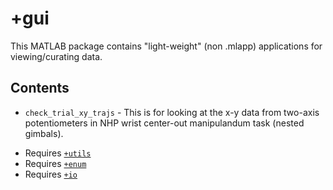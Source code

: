 # +gui #
This MATLAB package contains "light-weight" (non .mlapp) applications for viewing/curating data.  

## Contents ##
* `check_trial_xy_trajs` - This is for looking at the x-y data from two-axis potentiometers in NHP wrist center-out manipulandum task (nested gimbals).  
 + Requires [`+utils`](https://github.com/Neuro-Mechatronics-Interfaces/NHP_MATLAB_Utilities)
 + Requires [`+enum`](https://github.com/Neuro-Mechatronics-Interfaces/matlab_package__enum)
 + Requires [`+io`](https://github.com/Neuro-Mechatronics-Interfaces/matlab_package__io)
